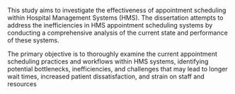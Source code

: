 This study aims to investigate the effectiveness of appointment scheduling within Hospital Management Systems (HMS). The dissertation attempts to address the inefficiencies in HMS appointment scheduling systems by conducting a comprehensive analysis of the current state and performance of these systems.  

The primary objective is to thoroughly examine the current appointment scheduling practices and workflows within HMS systems, identifying potential bottlenecks, inefficiencies, and challenges that may lead to longer wait times, increased patient dissatisfaction, and strain on staff and resources 

